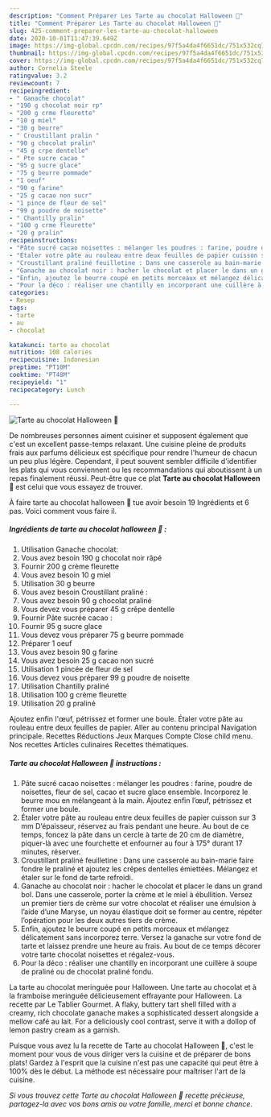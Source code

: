 ```yaml
---
description: "Comment Préparer Les Tarte au chocolat Halloween 🎃"
title: "Comment Préparer Les Tarte au chocolat Halloween 🎃"
slug: 425-comment-preparer-les-tarte-au-chocolat-halloween
date: 2020-10-01T11:47:39.649Z
image: https://img-global.cpcdn.com/recipes/97f5a4da4f6651dc/751x532cq70/tarte-au-chocolat-halloween-🎃-photo-principale-de-la-recette.jpg
thumbnail: https://img-global.cpcdn.com/recipes/97f5a4da4f6651dc/751x532cq70/tarte-au-chocolat-halloween-🎃-photo-principale-de-la-recette.jpg
cover: https://img-global.cpcdn.com/recipes/97f5a4da4f6651dc/751x532cq70/tarte-au-chocolat-halloween-🎃-photo-principale-de-la-recette.jpg
author: Cornelia Steele
ratingvalue: 3.2
reviewcount: 7
recipeingredient:
- " Ganache chocolat"
- "190 g chocolat noir rp"
- "200 g crme fleurette"
- "10 g miel"
- "30 g beurre"
- " Croustillant pralin "
- "90 g chocolat pralin"
- "45 g crpe dentelle"
- " Pte sucre cacao "
- "95 g sucre glace"
- "75 g beurre pommade"
- "1 oeuf"
- "90 g farine"
- "25 g cacao non sucr"
- "1 pince de fleur de sel"
- "99 g poudre de noisette"
- " Chantilly pralin"
- "100 g crme fleurette"
- "20 g pralin"
recipeinstructions:
- "Pâte sucré cacao noisettes : mélanger les poudres : farine, poudre de noisettes, fleur de sel, cacao et sucre glace ensemble. Incorporez le beurre mou en mélangeant à la main. Ajoutez enfin l’œuf, pétrissez et former une boule."
- "Étaler votre pâte au rouleau entre deux feuilles de papier cuisson sur 3 mm D’épaisseur, réservez au frais pendant une heure. Au bout de ce temps, foncez la pâte dans un cercle à tarte de 20 cm de diamètre, piquer-là avec une fourchette et enfourner au four à 175° durant 17 minutes, réserver."
- "Croustillant praliné feuilletine : Dans une casserole au bain-marie faire fondre le praliné et ajoutez les crêpes dentelles émiettées. Mélangez et étaler sur le fond de tarte refroidi."
- "Ganache au chocolat noir : hacher le chocolat et placer le dans un grand bol. Dans une casserole, porter la crème et le miel à ébullition. Versez un premier tiers de crème sur votre chocolat et réaliser une émulsion à l’aide d’une Maryse, un noyau élastique doit se former au centre, répéter l’opération pour les deux autres tiers de crème."
- "Enfin, ajoutez le beurre coupé en petits morceaux et mélangez délicatement sans incorporez terre. Versez la ganache sur votre fond de tarte et laissez prendre une heure au frais. Au bout de ce temps décorer votre tarte chocolat noisettes et régalez-vous."
- "Pour la déco : réaliser une chantilly en incorporant une cuillère à soupe de praliné ou de chocolat praliné fondu."
categories:
- Resep
tags:
- tarte
- au
- chocolat

katakunci: tarte au chocolat 
nutrition: 108 calories
recipecuisine: Indonesian
preptime: "PT10M"
cooktime: "PT48M"
recipeyield: "1"
recipecategory: Lunch

---
```



![Tarte au chocolat Halloween 🎃](https://img-global.cpcdn.com/recipes/97f5a4da4f6651dc/751x532cq70/tarte-au-chocolat-halloween-🎃-photo-principale-de-la-recette.jpg)

De nombreuses personnes aiment cuisiner et supposent également que c'est un excellent passe-temps relaxant. Une cuisine pleine de produits frais aux parfums délicieux est spécifique pour rendre l'humeur de chacun un peu plus légère. Cependant, il peut souvent sembler difficile d'identifier les plats qui vous conviennent ou les recommandations qui aboutissent à un repas finalement réussi. Peut-être que ce plat <strong> Tarte au chocolat Halloween 🎃 </strong> est celui que vous essayez de trouver.

<!--inarticleads1-->

À faire tarte au chocolat halloween 🎃 tue avoir besoin 19 Ingrédients et 6 pas. Voici comment vous faire il.

##### Ingrédients de tarte au chocolat halloween 🎃 :

1. Utilisation  Ganache chocolat:
1. Vous avez besoin 190 g chocolat noir râpé
1. Fournir 200 g crème fleurette
1. Vous avez besoin 10 g miel
1. Utilisation 30 g beurre
1. Vous avez besoin  Croustillant praliné :
1. Vous avez besoin 90 g chocolat praliné
1. Vous devez vous préparer 45 g crêpe dentelle
1. Fournir  Pâte sucrée cacao :
1. Fournir 95 g sucre glace
1. Vous devez vous préparer 75 g beurre pommade
1. Préparer 1 oeuf
1. Vous avez besoin 90 g farine
1. Vous avez besoin 25 g cacao non sucré
1. Utilisation 1 pincée de fleur de sel
1. Vous devez vous préparer 99 g poudre de noisette
1. Utilisation  Chantilly praliné
1. Utilisation 100 g crème fleurette
1. Utilisation 20 g praliné


Ajoutez enfin l&#39;œuf, pétrissez et former une boule. Étaler votre pâte au rouleau entre deux feuilles de papier. Aller au contenu principal Navigation principale. Recettes Réductions Jeux Marques Compte Close child menu. Nos recettes Articles culinaires Recettes thématiques. 

<!--inarticleads2-->

##### Tarte au chocolat Halloween 🎃 instructions :

1. Pâte sucré cacao noisettes : mélanger les poudres : farine, poudre de noisettes, fleur de sel, cacao et sucre glace ensemble. Incorporez le beurre mou en mélangeant à la main. Ajoutez enfin l’œuf, pétrissez et former une boule.
1. Étaler votre pâte au rouleau entre deux feuilles de papier cuisson sur 3 mm D’épaisseur, réservez au frais pendant une heure. Au bout de ce temps, foncez la pâte dans un cercle à tarte de 20 cm de diamètre, piquer-là avec une fourchette et enfourner au four à 175° durant 17 minutes, réserver.
1. Croustillant praliné feuilletine : Dans une casserole au bain-marie faire fondre le praliné et ajoutez les crêpes dentelles émiettées. Mélangez et étaler sur le fond de tarte refroidi.
1. Ganache au chocolat noir : hacher le chocolat et placer le dans un grand bol. Dans une casserole, porter la crème et le miel à ébullition. Versez un premier tiers de crème sur votre chocolat et réaliser une émulsion à l’aide d’une Maryse, un noyau élastique doit se former au centre, répéter l’opération pour les deux autres tiers de crème.
1. Enfin, ajoutez le beurre coupé en petits morceaux et mélangez délicatement sans incorporez terre. Versez la ganache sur votre fond de tarte et laissez prendre une heure au frais. Au bout de ce temps décorer votre tarte chocolat noisettes et régalez-vous.
1. Pour la déco : réaliser une chantilly en incorporant une cuillère à soupe de praliné ou de chocolat praliné fondu.


La tarte au chocolat meringuée pour Halloween. Une tarte au chocolat et à la framboise meringuée délicieusement effrayante pour Halloween. La recette par Le Tablier Gourmet. A flaky, buttery tart shell filled with a creamy, rich chocolate ganache makes a sophisticated dessert alongside a mellow café au lait. For a deliciously cool contrast, serve it with a dollop of lemon pastry cream as a garnish. 

<!--inarticleads1-->

<p>
Puisque vous avez lu la recette de Tarte au chocolat Halloween 🎃, c'est le moment pour vous de vous diriger vers la cuisine et de préparer de bons plats! Gardez à l'esprit que la cuisine n'est pas une capacité qui peut être à 100% dès le début. La méthode est nécessaire pour maîtriser l'art de la cuisine.
</p>

<p>
<i>Si vous trouvez cette Tarte au chocolat Halloween 🎃 recette précieuse, partagez-la avec vos bons amis ou votre famille, merci et bonne chance.</i>
</p>
